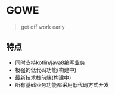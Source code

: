 # GOWE

> get off work early

## 特点

- 同时支持kotlin/java8编写业务
- 极强的低代码功能(构建中)
- 最新技术栈前端(构建中)
- 所有基础业务功能都采用低代码方式开发
